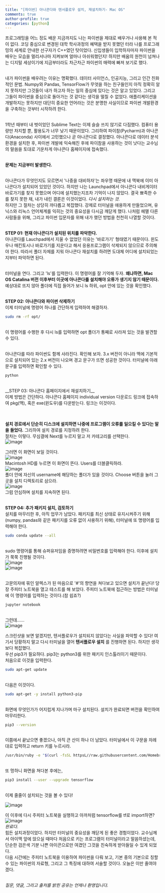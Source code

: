 ```yaml
---
title: "[파이썬] 아나콘다와 텐서플로우 설치, 재설치하기- Mac OS"
comments: true
author-profile: true
categories: [python]
---
```


프로그래밍을 어느 정도 배운 지금까지도 나는 파이썬을 제대로 배우거나 사용해 본 적이 없다. 코딩 중심으로 변경된 대학 학사과정의 혜택을 받지 못했던 터라 나를 프로그래밍의 세계로 안내한 선구자가 C++였던 탓이었다. 신입생들이 입학하자마자 파이썬을 배우는 모습을 멀리서나마 지켜보며 얼마나 아쉬워했던지! 하지만 배움의 원천이 넘쳐나는 디지털 세상이기에 지금부터라도 차근차근 파이썬의 매력에 빠져 보기로 했다.<BR/><BR/>

내가 파이썬을 배우려는 이유는 명확했다. 데이터 사이언스, 인공지능, 그리고 인간 친화적인 문법. Numpy와 Pandas, TensorFlow가 무엇을 하는 친구들인지 아직 정확히 알지 못하지만 그것들이 내가 하고자 하는 일의 중심에 있다는 것은 알고 있었다. 그리고 그들이 파이썬을 중심으로 돌아가는 것 같다는 생각을 떨칠 수 없었다. 애플리케이션을 개발하지는 못하지만 대단히 중요한 언어라는 것은 분명한 사실이므로 파이썬 개발환경을 구축하는 것부터 시작하려 한다.<BR/><BR/>

1학년 때부터 내 벗이었던 Sublime Text는 이제 슬슬 쓰지 않기로 다짐했다. 컴퓨터 용량만 차지할 뿐, 활용도가 너무 낮기 때문이었다. 그리하여 파이참(Pycharm)과 아나콘다(Anaconda) 사이에서 고민했으나 곧 아나콘다로 결정했다. 아나콘다로 데이터 분석 환경을 설치한 후, 파이썬 개발에 익숙해진 후에 파이참을 사용하는 것이 낫다는 교수님의 말씀을 토대로 기운차게 아나콘다 홈페이지에 접속했다.<BR/><BR/>

__문제는 지금부터 발생한다.__ <BR/><BR/>

아나콘다가 무엇인지도 모르면서 '나중을 대비하자'는 좌우명 때문에 내 맥북에 이미 아나콘다가 설치되어 있었던 것이다. 하지만 나는 Launchpad에서 아나콘다 내비게이터 바로가기를 찾지 못했으며 어디에 설치했는지조차 기억이 나지 않았다. 결국 뾰족한 수를 찾지 못한 채, 내가 내린 결론은 이것이었다. *다시 설치하는 것.* <BR/>
하지만 그 절차는 상당히 까다롭고 복잡했다. 강제로 터미널을 애용하게 만들었으며, 유닉스와 리눅스 언어체계를 익히는 것의 중요성을 다시금 깨닫게 했다. 나처럼 헤맬 다른 사람들을 위해, 그리고 파이썬 입문자를 위해 내가 했던 방법을 천천히 나열할 것이다.<BR/><BR/>

__STEP 01: 현재 아나콘다가 설치된 위치를 파악한다.__ <BR/>
아나콘다를 Lauchpad에서 지울 수 없었던 이유는 '바로가기' 형태였기 때문이다. 윈도우나 매킨토시나 바로가기를 지운다고 해서 응용프로그램이 삭제되지 않으므로 주의해야 한다. 따라서 폴더 자체를 지워 아나콘다 재설치를 하려면 도대체 어디에 설치되었는지부터 파악하면 된다.<BR/><BR/>

터미널을 연다. 그리고 'ls'를 입력한다. 이 명령어를 잘 기억해 두자. __왜냐하면, Mac OS Catalina 버전 이후부터 이곳에 아나콘다를 설치해야 오류가 생기지 않기 때문이다.__ 예상대로 뜨지 않아 폴더에 직접 들어가 보니 ls 하위, opt 안에 있는 것을 확인했다. <BR/><BR/>

__STEP 02: 아나콘다와 파이썬 삭제하기__ <BR/>
이제 터미널에 명령어 하나를 간단하게 입력하여 해결하자.<BR/>

```bash
sudo rm -rf opt/
```
<BR/>
이 명령어를 수행한 후 다시 ls를 입력하면 opt 폴더가 통째로 사라져 있는 것을 발견할 수 있다.<BR/><BR/>

아나콘다를 따라 파이썬도 함께 사라진다. 확인해 보자. 3.x 버전이 아니라 맥에 기본적으로 설치되어 있는 2.x 버전이 나오며 경고 문구가 뜨면 성공한 것이다. 터미널에 아래 문구를 입력하면 확인할 수 있다.<BR/>

```bash
python
```
<BR/>
__STEP 03: 아나콘다 홈페이지에서 재설치하기__ <BR/>
이제 방법은 간단하다. 아나콘다 홈페이지 individual version 다운로드 링크에 접속하여 pkg(맥), 혹은 exe(윈도우)를 다운받는다. 링크는 이것이다.<BR/>
<https://www.anaconda.com/products/individual> <BR/><BR/>

__설치 경로에서 단순히 디스크에 설치하면 나중에 프로그램이 오류를 일으킬 수 있다는 말을 들었다.__ 그리하여 설치 경로를 지정하려 한다.<BR/>
절차는 이렇다. 무심결에 Next를 누르지 말고 저 카테고리를 선택한다.<BR/>
![image](https://user-images.githubusercontent.com/50163676/89987946-d04d2a80-dcb9-11ea-99f8-4f0436c65b41.png "아나콘다 경로 00") <BR/>

그러면 이 화면이 보일 것이다.<BR/>
![image](https://user-images.githubusercontent.com/50163676/89988004-e0fda080-dcb9-11ea-9302-240c02a88a32.png "아나콘다 경로 01") <BR/>
Macintosh HD를 누르면 이 화면이 뜬다. Users를 더블클릭하라. <BR/>
![image](https://user-images.githubusercontent.com/50163676/89988064-f5419d80-dcb9-11ea-9374-112c1cd22af9.png "아나콘다 경로 02") <BR/>
폴더 안에 자신의 username에 해당하는 폴더가 있을 것이다. Choose 버튼을 눌러 그곳을 설치 디렉토리로 삼으라.<BR/>
![image](https://user-images.githubusercontent.com/50163676/89988104-04c0e680-dcba-11ea-9391-cff6ecf80037.png "아나콘다 경로 03") <BR/>
그럼 안심하며 설치를 지속하면 된다. <BR/><BR/>

__STEP 04: 추가 패키지 설치, 검토하기__ <BR/>
설치를 마무리한 후, 아직 업무가 남았다. 패키지를 최신 상태로 유지시켜주기 위해(numpy, pandas와 같은 패키지를 오류 없이 사용하기 위해), 터미널에 또 명령어를 입력해야 한다.<BR/>

```bash
sudo conda update --all
```

<BR/> sudo 명령어를 통해 슈퍼유저임을 증명하려면 비밀번호를 입력해야 한다. 이후에 설치가 쭉쭉 진행될 것이다.<BR/>
![image](https://user-images.githubusercontent.com/50163676/89988195-1efac480-dcba-11ea-878a-584e1a71ca45.png "아나콘다 업데이트 00") <BR/>
![image](https://user-images.githubusercontent.com/50163676/89988216-2b7f1d00-dcba-11ea-9dba-6c6d38206e15.png "아나콘다 업데이트 01") <BR/>

<BR/> 고문의자에 묶인 알렉스가 된 마음으로 '#'의 향연을 쳐다보고 있으면 설치가 끝난다! 당장 주피터 노트북을 열고 테스트를 해 보았다. 주피터 노트북에 접근하는 방법은 터미널에 이 명령어를 입력하는 것이다.(참 쉽죠?)<BR/>

```bash
jupyter notebook
```
<BR/> 그런데......<BR/>
![image](https://user-images.githubusercontent.com/50163676/89988317-536e8080-dcba-11ea-90c0-14c1273695e3.png "텐서플로우 import 불가 화면") <BR/>

스크린샷을 보면 알겠지만, 텐서플로우가 설치되지 않았다는 사실을 파악할 수 있다! 여기서 당황하지 말고 다시 터미널을 열어 __텐서플로우 설치__ 를 진행하면 된다. 하지만 생각보다 복잡했다.<BR/>
우선 pip3가 필요하다. pip3는 python3를 위한 패키지 인스톨러이기 때문이다.<BR/>
처음으로 이것을 입력한다.<BR/>
```bash
sudo apt-get update
```
<BR/>다음은 이것이다.<BR/>
```bash
sudo apt-get -y install python3-pip
```
<BR/>화면에 무엇인가가 어지럽게 지나가며 마구 설치된다. 설치가 완료되면 버전을 확인하여 마무리한다.<BR/>
```bash
pip3 --version
```
<BR/> 이쯤에서 끝났으면 좋겠으나, 아직 큰 산이 하나 더 남았다. 터미널에서 이 구문을 차례대로 입력하고 return 키를 누르시라.<BR/>
```bash
/usr/bin/ruby -e "$(curl -fsSL httpsL//raw.githubusercontent.com/Homebrew/install/master/install)"
```
<BR/>또 멍하니 화면을 쳐다본 후에는,<BR/>
```bash
pip3 install --user --upgrade tensorflow
```
<BR/>이제 줄줄이 설치되는 것을 볼 수 있다!<BR/>

![image](https://user-images.githubusercontent.com/50163676/89988374-6aad6e00-dcba-11ea-888b-b7b89b7184dc.png "텐서플로우 설치 터미널 화면") <BR/>

이 이후에 다시 주피터 노트북을 실행하고 아까처럼 tensorflow를 tf로 import하면?<BR/>
![image](https://user-images.githubusercontent.com/50163676/89988423-80229800-dcba-11ea-8dda-57e25c8529fc.png "텐서플로우 import 성공") <BR/>
*완료다.* <BR/>
힘든 설치과정이었다. 하지만 터미널의 중요성을 깨닫게 된 좋은 경험이었다. 교수님께서 아이맥 앞에 앉으실 때마다 처음으로 키는 프로그램이 터미널이라고 말씀하셨는데, 단순한 검은색 기분 나쁜 아이콘으로만 여겼던 그것을 친숙하게 받아들일 수 있게 되었다.<BR/>
다음 시간에는 주피터 노트북을 이용하여 파이썬을 다뤄 보고, 기본 중의 기본으로 칭할 수 있는 파이썬의 자료형, 그리고 그 특징에 대하여 서술할 것이다. 오늘은 이만 줄여야겠다.<BR/><BR/>

*질문, 댓글, 그리고 출처를 밝힌 공유는 언제나 환영입니다.*
